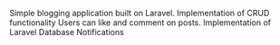 Simple blogging application built on Laravel.
Implementation of CRUD functionality
Users can like and comment on posts.
Implementation of Laravel Database Notifications
